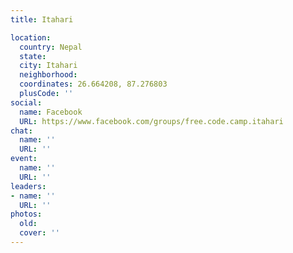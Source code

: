 ```yaml
---
title: Itahari

location:
  country: Nepal
  state: 
  city: Itahari
  neighborhood: 
  coordinates: 26.664208, 87.276803
  plusCode: ''
social:
  name: Facebook
  URL: https://www.facebook.com/groups/free.code.camp.itahari
chat:
  name: ''
  URL: ''
event:
  name: ''
  URL: ''
leaders:
- name: ''
  URL: ''
photos:
  old: 
  cover: ''
---
```

